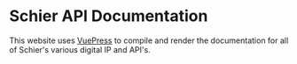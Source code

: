 # Schier API Documentation

This website uses [VuePress](https://vuepress.vuejs.org/) to compile and render the documentation for all of Schier's various digital IP and API's.

